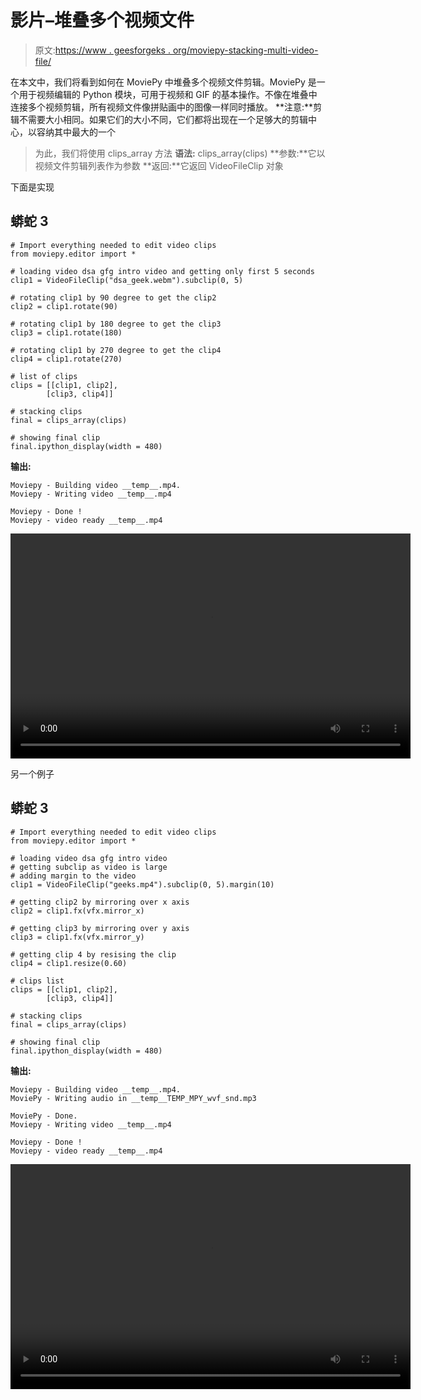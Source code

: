 # 影片–堆叠多个视频文件

> 原文:[https://www . geesforgeks . org/moviepy-stacking-multi-video-file/](https://www.geeksforgeeks.org/moviepy-stacking-multiple-video-files/)

在本文中，我们将看到如何在 MoviePy 中堆叠多个视频文件剪辑。MoviePy 是一个用于视频编辑的 Python 模块，可用于视频和 GIF 的基本操作。不像在堆叠中连接多个视频剪辑，所有视频文件像拼贴画中的图像一样同时播放。
**注意:**剪辑不需要大小相同。如果它们的大小不同，它们都将出现在一个足够大的剪辑中心，以容纳其中最大的一个

> 为此，我们将使用 clips_array 方法
> **语法:** clips_array(clips)
> **参数:**它以视频文件剪辑列表作为参数
> **返回:**它返回 VideoFileClip 对象

下面是实现

## 蟒蛇 3

```
# Import everything needed to edit video clips
from moviepy.editor import *

# loading video dsa gfg intro video and getting only first 5 seconds
clip1 = VideoFileClip("dsa_geek.webm").subclip(0, 5)

# rotating clip1 by 90 degree to get the clip2
clip2 = clip1.rotate(90)

# rotating clip1 by 180 degree to get the clip3
clip3 = clip1.rotate(180)

# rotating clip1 by 270 degree to get the clip4
clip4 = clip1.rotate(270)

# list of clips
clips = [[clip1, clip2],
        [clip3, clip4]]

# stacking clips
final = clips_array(clips)

# showing final clip
final.ipython_display(width = 480)
```

**输出:**

```
Moviepy - Building video __temp__.mp4.
Moviepy - Writing video __temp__.mp4

Moviepy - Done !
Moviepy - video ready __temp__.mp4
```

<video class="wp-video-shortcode" id="video-457233-1" width="640" height="360" preload="metadata" controls=""><source type="video/mp4" src="https://media.geeksforgeeks.org/wp-content/uploads/20200722002821/115.mp4?_=1">[https://media.geeksforgeeks.org/wp-content/uploads/20200722002821/115.mp4](https://media.geeksforgeeks.org/wp-content/uploads/20200722002821/115.mp4)</video>

另一个例子

## 蟒蛇 3

```
# Import everything needed to edit video clips
from moviepy.editor import *

# loading video dsa gfg intro video
# getting subclip as video is large
# adding margin to the video
clip1 = VideoFileClip("geeks.mp4").subclip(0, 5).margin(10)

# getting clip2 by mirroring over x axis
clip2 = clip1.fx(vfx.mirror_x)

# getting clip3 by mirroring over y axis
clip3 = clip1.fx(vfx.mirror_y)

# getting clip 4 by resising the clip
clip4 = clip1.resize(0.60)

# clips list
clips = [[clip1, clip2],
        [clip3, clip4]]

# stacking clips
final = clips_array(clips)

# showing final clip
final.ipython_display(width = 480)
```

**输出:**

```
Moviepy - Building video __temp__.mp4.
MoviePy - Writing audio in __temp__TEMP_MPY_wvf_snd.mp3

MoviePy - Done.
Moviepy - Writing video __temp__.mp4

Moviepy - Done !
Moviepy - video ready __temp__.mp4
```

<video class="wp-video-shortcode" id="video-457233-2" width="640" height="360" preload="metadata" controls=""><source type="video/mp4" src="https://media.geeksforgeeks.org/wp-content/uploads/20200722003028/28.mp4?_=2">[https://media.geeksforgeeks.org/wp-content/uploads/20200722003028/28.mp4](https://media.geeksforgeeks.org/wp-content/uploads/20200722003028/28.mp4)</video>